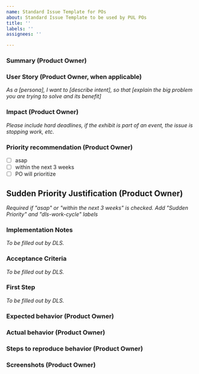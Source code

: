```yaml
---
name: Standard Issue Template for POs
about: Standard Issue Template to be used by PUL POs
title: ''
labels: ''
assignees: ''

---
```


### Summary (Product Owner)

### User Story (Product Owner, when applicable)
_As a [persona], I want to [describe intent], so that [explain the big problem you are trying to solve and its benefit]_

### Impact (Product Owner)
_Please include hard deadlines, if the exhibit is part of an event, the issue is stopping work, etc._

### Priority recommendation (Product Owner)

- [ ] asap
- [ ] within the next 3 weeks
- [ ] PO will prioritize

## Sudden Priority Justification (Product Owner)
_Required if "asap" or "within the next 3 weeks" is checked. Add "Sudden Priority" and "dls-work-cycle" labels_

### Implementation Notes
_To be filled out by DLS._

### Acceptance Criteria
_To be filled out by DLS._

### First Step
_To be filled out by DLS._

### Expected behavior (Product Owner)

### Actual behavior (Product Owner)

### Steps to reproduce behavior (Product Owner)

### Screenshots (Product Owner)
